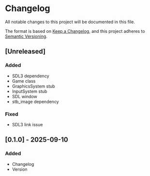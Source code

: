 # Changelog

All notable changes to this project will be documented in this file.

The format is based on [Keep a Changelog](https://keepachangelog.com/en/1.1.0/),
and this project adheres to [Semantic Versioning](https://semver.org/spec/v2.0.0.html).

## [Unreleased]

### Added
- SDL3 dependency
- Game class
- GraphicsSystem stub
- InputSystem stub
- SDL window
- stb_image dependency

### Fixed
- SDL3 link issue

## [0.1.0] - 2025-09-10

### Added
- Changelog
- Version 